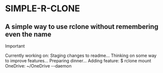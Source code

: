 # SIMPLE-R-CLONE
A simple way to use rclone without remembering even the name
---

> [!IMPORTANT]
> Currently working on:
> Staging changes to readme...
> Thinking on some way to improve features...
> Preparing dinner...
> Adding feature: $ rclone mount OneDrive: ~/OneDrive --daemon
